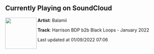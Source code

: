 ## Currently Playing on SoundCloud

[<img align="left" width="100" src="https://i1.sndcdn.com/artworks-AMQ9B8WpiMzIhr2W-53iFhA-t500x500.jpg">](https://soundcloud.com/balamii/harrison-bdp-b2b-black-loops-january-2022)

**Artist**: Balamii 

**Track**: Harrison BDP b2b Black Loops - January 2022

Last updated at 01/09/2022 07:06

